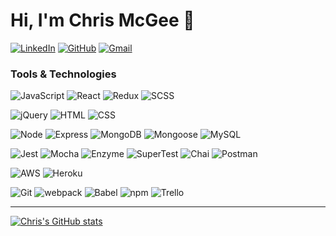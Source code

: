# Hi, I'm Chris McGee 👋

[![LinkedIn](https://img.shields.io/badge/-cmac0351-0A66C2?&style=for-the-badge&logo=linkedin&logoColor=white&link=https://www.linkedin.com/in/cmac0351/)](https://www.linkedin.com/in/cmac0351/)
[![GitHub](https://img.shields.io/badge/-cmac0351-181717?&style=for-the-badge&logo=github&logoColor=white&link=https://github.com/cmac0351)](https://github.com/cmac0351)
[![Gmail](https://img.shields.io/badge/-cmac0351-EA4335?&style=for-the-badge&logo=gmail&logoColor=white&link=mailto:cmac0351@gmail.com)](mailto:cmac0351@gmail.com)


### Tools & Technologies
![JavaScript](https://img.shields.io/badge/JavaScript-F7DF1E?&style=for-the-badge&logo=javascript&logoColor=black)
![React](https://img.shields.io/badge/React-61DAFB?&style=for-the-badge&logo=react&logoColor=black)
![Redux](https://img.shields.io/badge/Redux-764ABC?&style=for-the-badge&logo=redux&logoColor=white)
![SCSS](https://img.shields.io/badge/SCSS-CC6699?&style=for-the-badge&logo=sass&logoColor=white)

![jQuery](https://img.shields.io/badge/jQuery-0769AD?&style=for-the-badge&logo=jquery&logoColor=fff)
![HTML](https://img.shields.io/badge/HTML5-E34F26?&style=for-the-badge&logo=html5&logoColor=white)
![CSS](https://img.shields.io/badge/CSS3-1572B6?&style=for-the-badge&logo=css3&logoColor=white)

![Node](https://img.shields.io/badge/Node.js-339933?&style=for-the-badge&logo=node.js&logoColor=white)
![Express](https://img.shields.io/badge/Express-404d59?&style=for-the-badge&logo=express&logoColor=white)
![MongoDB](https://img.shields.io/badge/MongoDB-47A248?&style=for-the-badge&logo=mongodb&logoColor=white)
![Mongoose](https://img.shields.io/badge/Mongoose-880000?&style=for-the-badge&logo=mongoose)
![MySQL](https://img.shields.io/badge/MySQL-4479A1?&style=for-the-badge&logo=mysql&logoColor=white)

![Jest](https://img.shields.io/badge/Jest-C21325?&style=for-the-badge&logo=Jest&logoColor=white)
![Mocha](https://img.shields.io/badge/Mocha-8D6748?&style=for-the-badge&logo=mocha&logoColor=white)
![Enzyme](https://img.shields.io/badge/Enzyme-FF395B?&style=for-the-badge&logo=enzyme&logoColor=white)
![SuperTest](https://img.shields.io/badge/SuperTest-important?&style=for-the-badge)
![Chai](https://img.shields.io/badge/Chai-A30701?&style=for-the-badge&logo=chai&logoColor=white)
![Postman](https://img.shields.io/badge/Postman-FF6C37?&style=for-the-badge&logo=postman&logoColor=white)

![AWS](https://img.shields.io/badge/AWS-232F3E?&style=for-the-badge&logo=amazon-aws&logoColor=white)
![Heroku](https://img.shields.io/badge/Heroku-440198?&style=for-the-badge&logo=heroku&logoColor=white)

![Git](https://img.shields.io/badge/Git-F05032?&style=for-the-badge&logo=git&logoColor=white)
![webpack](https://img.shields.io/badge/webpack-8DD6F9?&style=for-the-badge&logo=webpack&logoColor=black)
![Babel](https://img.shields.io/badge/babel-F9DC3E?&style=for-the-badge&logo=babel&logoColor=black)
![npm](https://img.shields.io/badge/npm-CB3837?&style=for-the-badge&logo=npm&logoColor=black)
![Trello](https://img.shields.io/badge/Trello-0052CC?&style=for-the-badge&logo=trello&logoColor=white)

---
[![Chris's GitHub stats](https://github-readme-stats.vercel.app/api?username=cmac0351)](https://github.com/anuraghazra/github-readme-stats)
